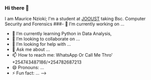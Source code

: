 ### Hi there 👋 
I am Maurice Nzioki;
I'm a student at [JOOUST](https://www.jooust.ac.ke) taking Bsc. Computer Security and Forensics
###- 🔭 I’m currently working on ...
- 🌱 I’m currently learning Python in Data Analysis, 
- 👯 I’m looking to collaborate on ...
- 🤔 I’m looking for help with ...
- 💬 Ask me about ...
- 📫 How to reach me: WhatsApp Or Call Me Thro' +254743487186/+254782687213
- 😄 Pronouns: ...
- ⚡ Fun fact: ...
-->
